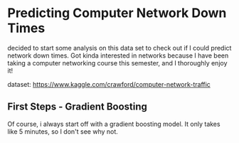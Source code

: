 # Predicting Computer Network Down Times
decided to start some analysis on this data set to check out if I could predict network down times. Got kinda interested in networks because I have been taking a computer networking course this semester, and I thoroughly enjoy it!

dataset:    https://www.kaggle.com/crawford/computer-network-traffic

## First Steps - Gradient Boosting

Of course, i always start off with a gradient boosting model. It only takes like 5 minutes, so I don't see why not.